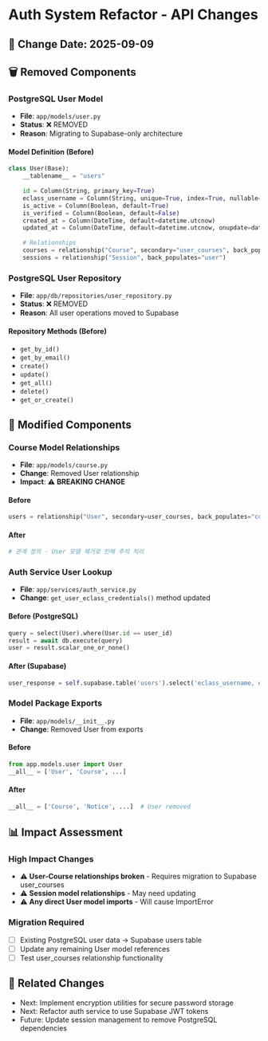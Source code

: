# Auth System Refactor - API Changes

## 📅 Change Date: 2025-09-09

## 🗑️ Removed Components

### PostgreSQL User Model
- **File**: `app/models/user.py`
- **Status**: ❌ REMOVED
- **Reason**: Migrating to Supabase-only architecture

#### Model Definition (Before)
```python
class User(Base):
    __tablename__ = "users"
    
    id = Column(String, primary_key=True)
    eclass_username = Column(String, unique=True, index=True, nullable=False)
    is_active = Column(Boolean, default=True)
    is_verified = Column(Boolean, default=False)
    created_at = Column(DateTime, default=datetime.utcnow)
    updated_at = Column(DateTime, default=datetime.utcnow, onupdate=datetime.utcnow)
    
    # Relationships
    courses = relationship("Course", secondary="user_courses", back_populates="users")
    sessions = relationship("Session", back_populates="user")
```

### PostgreSQL User Repository
- **File**: `app/db/repositories/user_repository.py` 
- **Status**: ❌ REMOVED
- **Reason**: All user operations moved to Supabase

#### Repository Methods (Before)
- `get_by_id()`
- `get_by_email()` 
- `create()`
- `update()`
- `get_all()`
- `delete()`
- `get_or_create()`

## 🔄 Modified Components

### Course Model Relationships
- **File**: `app/models/course.py`
- **Change**: Removed User relationship
- **Impact**: ⚠️ **BREAKING CHANGE**

#### Before
```python
users = relationship("User", secondary=user_courses, back_populates="courses")
```

#### After
```python
# 관계 정의 - User 모델 제거로 인해 주석 처리
```

### Auth Service User Lookup
- **File**: `app/services/auth_service.py`  
- **Change**: `get_user_eclass_credentials()` method updated

#### Before (PostgreSQL)
```python
query = select(User).where(User.id == user_id)
result = await db.execute(query)
user = result.scalar_one_or_none()
```

#### After (Supabase)
```python
user_response = self.supabase.table('users').select('eclass_username, eclass_password').eq('id', user_id).execute()
```

### Model Package Exports
- **File**: `app/models/__init__.py`
- **Change**: Removed User from exports

#### Before
```python
from app.models.user import User
__all__ = ['User', 'Course', ...]
```

#### After
```python
__all__ = ['Course', 'Notice', ...]  # User removed
```

## 📊 Impact Assessment

### High Impact Changes
- ⚠️ **User-Course relationships broken** - Requires migration to Supabase user_courses
- ⚠️ **Session model relationships** - May need updating
- ⚠️ **Any direct User model imports** - Will cause ImportError

### Migration Required
- [ ] Existing PostgreSQL user data → Supabase users table
- [ ] Update any remaining User model references
- [ ] Test user_courses relationship functionality

## 🔗 Related Changes
- Next: Implement encryption utilities for secure password storage
- Next: Refactor auth service to use Supabase JWT tokens
- Future: Update session management to remove PostgreSQL dependencies